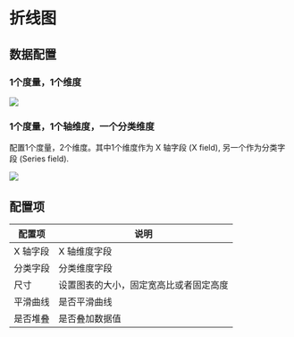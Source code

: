 # 折线图

## 数据配置

### 1个度量，1个维度

![](https://static-docs.nocobase.com/202410101109866.png)

### 1个度量，1个轴维度，一个分类维度

配置1个度量，2个维度。其中1个维度作为 X 轴字段 (X field), 另一个作为分类字段 (Series field).

![](https://static-docs.nocobase.com/202410101113944.png)

## 配置项

| 配置项   | 说明                                   |
| -------- | -------------------------------------- |
| X 轴字段 | X 轴维度字段                           |
| 分类字段 | 分类维度字段                           |
| 尺寸     | 设置图表的大小，固定宽高比或者固定高度 |
| 平滑曲线 | 是否平滑曲线                           |
| 是否堆叠 | 是否叠加数据值                         |

